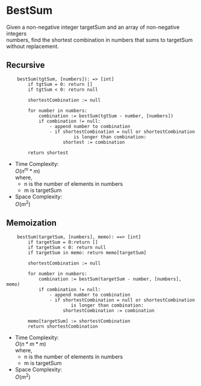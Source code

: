 # BestSum

Given a non-negative integer targetSum and an array of non-negative integers  
numbers, find the shortest combination in numbers that sums to targetSum  
without replacement.

## Recursive

```
    bestSum(tgtSum, [numbers]): => [int]
        if tgtSum = 0: return []
        if tgtSum < 0: return null

        shortestCombination := null

        for number in numbers:
            combination := bestSum(tgtSum - number, [numbers])
            if combination != null:
                - append number to combination
                - if shortestCombination = null or shortestCombination  
                         is longer than combination:
                     shortest := combination
        
        return shortest
```
- Time Complexity:  
    $O(n^m * m)$  
    where,  
    - n is the number of elements in numbers  
    - m is targetSum
- Space Complexity:  
    $O(m^2)$

## Memoization
```
    bestSum(targetSum, [numbers], memo): ==> [int]
        if targetSum = 0:return []
        if targetSum < 0: return null
        if targetSum in memo: return memo[targetSum]

        shortestCombination := null

        for number in numbers:
            combination := bestSum(targetSum - number, [numbers], memo)
            if combination != null:
                - append number to combination
                - if shortestCombination = null or shortestCombination 
                        is longer than combination:
                     shortestCombination := combination
        
        memo[targetSum] := shortestCombination
        return shortestCombination
``` 
- Time Complexity:  
    $O(n * m * m)$  
    where,  
    - n is the number of elements in numbers  
    - m is targetSum
- Space Complexity:  
    $O(m^2)$